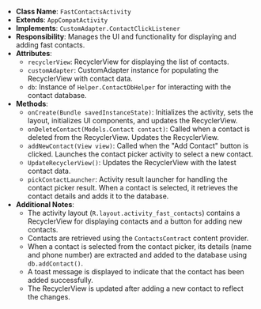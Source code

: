 - **Class Name**: `FastContactsActivity`
- **Extends**: `AppCompatActivity`
- **Implements**: `CustomAdapter.ContactClickListener`
- **Responsibility**: Manages the UI and functionality for displaying and adding fast contacts.
- **Attributes**:
    - `recyclerView`: RecyclerView for displaying the list of contacts.
    - `customAdapter`: CustomAdapter instance for populating the RecyclerView with contact data.
    - `db`: Instance of `Helper.ContactDbHelper` for interacting with the contact database.
- **Methods**:
    - `onCreate(Bundle savedInstanceState)`: Initializes the activity, sets the layout, initializes UI components, and updates the RecyclerView.
    - `onDeleteContact(Models.Contact contact)`: Called when a contact is deleted from the RecyclerView. Updates the RecyclerView.
    - `addNewContact(View view)`: Called when the "Add Contact" button is clicked. Launches the contact picker activity to select a new contact.
    - `UpdateRecyclerView()`: Updates the RecyclerView with the latest contact data.
    - `pickContactLauncher`: Activity result launcher for handling the contact picker result. When a contact is selected, it retrieves the contact details and adds it to the database.
- **Additional Notes**:
    - The activity layout (`R.layout.activity_fast_contacts`) contains a RecyclerView for displaying contacts and a button for adding new contacts.
    - Contacts are retrieved using the `ContactsContract` content provider.
    - When a contact is selected from the contact picker, its details (name and phone number) are extracted and added to the database using `db.addContact()`.
    - A toast message is displayed to indicate that the contact has been added successfully.
    - The RecyclerView is updated after adding a new contact to reflect the changes.